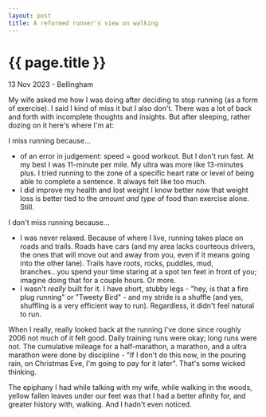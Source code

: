 ```yaml
---
layout: post
title: A reformed runner's view on walking
---
```


{{ page.title }}
================

<p class="meta">13 Nov 2023 - Bellingham</p>

My wife asked me how I was doing after deciding to stop running (as a form of exercise). I said I kind of miss it but I also don't. There was a lot of back and forth with incomplete thoughts and insights. But after sleeping, rather dozing on it here's where I'm at:

I miss running because...
 - of an error in judgement: speed = good workout.
  But I don't run fast. At my best I was 11-minute per mile. My ultra was more like 13-minutes plus. I tried running to the zone of a specific heart rate or level of being able to complete a sentence. It always felt like too much.
 - I did improve my health and lost weight
 I know better now that weight loss is better tied to the _amount and type_ of food than exercise alone. Still.

I don't miss running because...
 - I was never relaxed.
 Because of where I live, running takes place on roads and trails. Roads have cars (and my area lacks courteous drivers, the ones that will move out and away from you, even if it means going into the other lane). Trails have roots, rocks, puddles, mud, branches...you spend your time staring at a spot ten feet in front of you; imagine doing that for a couple hours. Or more.
 - I wasn't _really_ built for it.
 I have short, stubby legs - "hey, is that a fire plug running" or "Tweety Bird" - and my stride is a shuffle (and yes, shuffling is a very efficient way to run). Regardless, it didn't feel natural to run.

When I really, really looked back at the running I've done since roughly 2006 not much of it felt good. Daily training runs were okay; long runs were not. The cumulative mileage for a half-marathon, a marathon, and a ultra marathon were done by discipline - "If I don't do this now, in the pouring rain, on Christmas Eve, I'm going to pay for it later". That's some wicked thinking.

The epiphany I had while talking with my wife, while walking in the woods, yellow fallen leaves under our feet was that I had a better afinity for, and greater history with, walking. And I hadn't even noticed.
